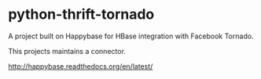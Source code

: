 python-thrift-tornado
=====================

A project built on Happybase for HBase integration with Facebook Tornado.

This projects maintains a connector.



http://happybase.readthedocs.org/en/latest/
